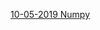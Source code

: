 [10-05-2019 Numpy](https://nbviewer.jupyter.org/github/rogovich/2019_HSE_DPO_Python_for_data_analysis/blob/master/lectures-seminars/10-15-2019_Numpy/10-15-2019_Numpy.ipynb)
